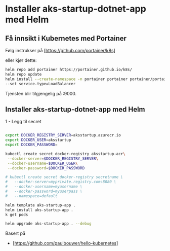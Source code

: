 # Installer aks-startup-dotnet-app med Helm

## Få innsikt i Kubernetes med Portainer

Følg instrukser på [https://github.com/portainer/k8s]

eller kjør dette:

```bash
helm repo add portainer https://portainer.github.io/k8s/
helm repo update
helm install --create-namespace -n portainer portainer portainer/portainer \
--set service.type=LoadBalancer
```

Tjensten blir tilgjengelig på <IP>:9000.

## Installer aks-startup-dotnet-app med Helm

1 - Legg til secret

```bash

export DOCKER_REGISTRY_SERVER=aksstartup.azurecr.io
export DOCKER_USER=aksstartup
export DOCKER_PASSWORD=

kubectl create secret docker-registry aksstartup-acr\
 --docker-server=$DOCKER_REGISTRY_SERVER\
 --docker-username=$DOCKER_USER\
 --docker-password=$DOCKER_PASSWORD

# kubectl create secret docker-registry secretname \
#   --docker-server=myprivate.registry.com:8080 \
#   --docker-username=myusername \
#   --docker-password=myuserpass \
#   --namespace=default
```

```bash
helm template aks-startup-app .
helm install aks-startup-app .
k get pods

helm upgrade aks-startup-app . --debug
```


Basert på 

- [https://github.com/paulbouwer/hello-kubernetes]